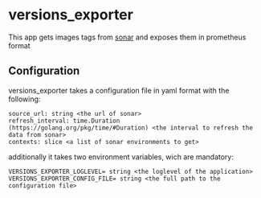 # versions_exporter

This app gets images tags from [sonar](https://stash.lapresse.ca/projects/DOCKER/repos/sonar/browse) and exposes them in prometheus format

## Configuration

versions_exporter takes a configuration file in yaml format with the following:

```
source_url: string <the url of sonar>
refresh_interval: time.Duration (https://golang.org/pkg/time/#Duration) <the interval to refresh the data from sonar>
contexts: slice <a list of sonar environments to get>
```

additionally it takes two environment variables, wich are mandatory:

```
VERSIONS_EXPORTER_LOGLEVEL= string <the loglevel of the application>
VERSIONS_EXPORTER_CONFIG_FILE= string <the full path to the configuration file>
```
